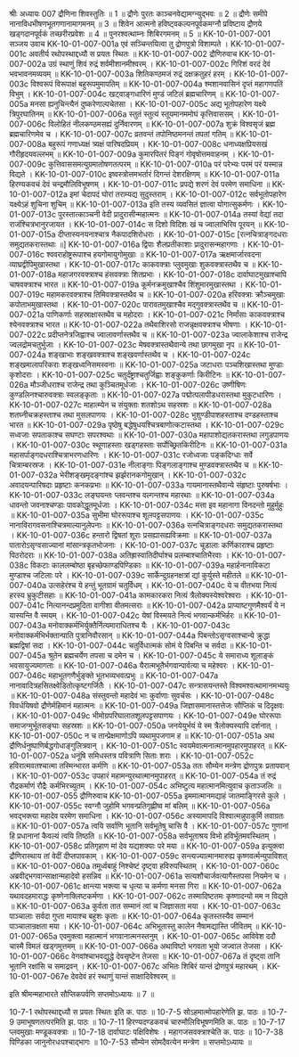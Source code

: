 श्रीः
अध्यायः 007
द्रौणिना शिवस्तुतिः ॥ 1 ॥ द्रौणेः पुरतः काञ्चनवेद्यामग्न्युद्भवः ॥ 2 ॥ द्रौणेः समीपे नानाविधभीषणभूतगणानामागमनम् ॥ 3 ॥ शिवेन आत्मनो हविष्ट्वकल्पनपूर्वकमग्नौ प्रविष्टाय द्रौणये खड्गदानपूर्वकं तच्छरीरप्रवेशः ॥ 4 ॥ पुनरश्वत्थाम्नः शिबिरगमनम् ॥ 5 ॥
KK-10-01-007-001	सञ्जय उवाच 
KK-10-01-007-001a	एवं सञ्चिन्तयित्वा तु द्रोणपुत्रो विशाम्पते ।
KK-10-01-007-001c	अवतीर्य रथोपस्थाद्दध्यौ स प्रयतः स्थितः ॥
KK-10-01-007-002	द्रौणिरुवाच 
KK-10-01-007-002a	उग्रं स्थाणुं शिवं रुद्रं शर्वमीशानमीश्वरम् ।
KK-10-01-007-002c	गिरिशं वरदं देवं भवभावनमव्ययम् ॥
KK-10-01-007-003a	शितिकण्ठमजं रुद्रं दक्षक्रतुहरं हरम् ।
KK-10-01-007-003c	विश्वरूपं विरूपाक्षं बहुरूपमुमापतिम् ॥
KK-10-01-007-004a	श्मशानवासिनं दृप्तं महागणपतिं विभुम् ।
KK-10-01-007-004c	खट्वाङ्गधारिणं मुण्डं जटिलं ब्रह्मचारिणम् ॥
KK-10-01-007-005a	मनसा ह्यनुचिन्त्यैनं दुष्करेणाल्पचेतसा ।
KK-10-01-007-005c	अद्य भूतोपहारेण यक्ष्ये त्रिपुरघातिनम् ॥
KK-10-01-007-006a	स्तुतं स्तुत्यं स्तूयमानममोघं कृत्तिवाससम् ।
KK-10-01-007-006c	विलोहितं नीलकण्ठमसह्यं दुर्निवारणम् ॥
KK-10-01-007-007a	शुक्रं विश्वसृजं ब्रह्म ब्रह्मचारिणमेव च ।
KK-10-01-007-007c	व्रतवन्तं तपोनिष्ठमनन्तं तपतां गतिम् ॥
KK-10-01-007-008a	बहुरूपं गणाध्यक्षं त्र्यक्षं पारिषदप्रियम् ।
KK-10-01-007-008c	धनाध्यक्षप्रियसखं गौरीहृदयवल्लभम् ॥
KK-10-01-007-009a	कुमारपितरं पिङ्गं गोवृषोत्तमवाहनम् ।
KK-10-01-007-009c	कुत्तिवाससमत्युग्रमातोषणतत्परम् ॥
KK-10-01-007-010a	परं परेभ्यः परमं परं यस्मान्न विद्यते ।
KK-10-01-007-010c	इष्वस्त्रोत्तमभर्तारं दिगन्तं देशरक्षिणम् ॥
KK-10-01-007-011a	हिरण्यकवचं देवं चन्द्रमौलिविभूषणम् ।
KK-10-01-007-011c	प्रपद्ये शरणं देवं परमेण समाधिना ॥
KK-10-01-007-012a	इमां चेदापदं घोरां तराम्यद्य सुदुस्तराम् ।
KK-10-01-007-012c	सर्वभूतोपहारेण यक्ष्येऽहं शुचिना शुचिम् ॥
KK-10-01-007-013a	इति तस्य व्यवसितं ज्ञात्वा योगात्सुकर्मणः ।
KK-10-01-007-013c	पुरस्तात्काञ्चनी वेदी प्रादुरासीन्महात्मनः ॥
KK-10-01-007-014a	तस्यां वेद्यां तदा राजंश्चित्रभानुरजायत ।
KK-10-01-007-014c	स दिशो विदिशः खं च ज्वालाभिरिव पूरयन् ॥
KK-10-01-007-015a	दीप्तास्यनयनाश्चात्र नैकपादशिरोधराः ।
KK-10-01-007-015c	[रत्नचित्राङ्गदधराः समुद्यतकरास्तथाः ॥]
KK-10-01-007-016a	द्विपाः शैलप्रतीकाशाः प्रादुरासन्महागणाः ।
KK-10-01-007-016c	श्ववराहोष्ट्ररूपाश्च हयगोमायुगोमुखाः ॥
KK-10-01-007-017a	ऋक्षमार्जारवदना व्याघ्रद्वीपिमुखास्तथा ।
KK-10-01-007-017c	काकवक्त्राः प्लुवमुखाः शुकवक्त्रास्तथैव च ॥
KK-10-01-007-018a	महाजगरवक्त्राश्च हंसवक्त्राः शितप्रभाः ।
KK-10-01-007-018c	दार्वाघाटमुखाश्चापि चाषवक्त्राश्च भारत ॥
KK-10-01-007-019a	कूर्मनक्रमुखाश्चैव शिंशुमारमुखास्तथा ।
KK-10-01-007-019c	महामकरवक्त्राश्च तिमिवक्त्रास्तथैव च ॥
KK-10-01-007-020a	हरिवक्त्राः क्रौञ्चमुखाः कपोताभमुखास्तथा ।
KK-10-01-007-020c	पारावतमुखाश्चैव मद्गुवक्त्रास्तथैव च ॥
KK-10-01-007-021a	पाणिकर्णाः सहस्राक्षास्तथैव च महोदराः ।
KK-10-01-007-021c	निर्मांसाः काकवक्त्राश्च श्येनवक्त्राश्च भारत ॥
KK-10-01-007-022a	तथैवाशिरसो राजन्नृक्षवक्त्राश्च भीषणाः ।
KK-10-01-007-022c	प्रदीप्तनेत्रजिह्वाश्च ज्वालावर्णास्तथैव च ॥
KK-10-01-007-023a	ज्वालाकेशाश्च राजेन्द्र ज्वलद्रोमचतुर्भुजाः ।
KK-10-01-007-023c	मेषवक्त्रास्तथैवान्ये तथा छागमुखा नृप ॥
KK-10-01-007-024a	शङ्खाभाः शङ्खवक्त्राश्च शङ्खवर्णास्तथैव च ।
KK-10-01-007-024c	शङ्खमालापरिकराः शङ्खध्वनिसमस्वनाः ॥
KK-10-01-007-025a	जटाधराः पञ्चशिखास्तथा मुण्डाः कृशोदराः ।
KK-10-01-007-025c	चतुर्दंष्ट्राश्चतुर्जिह्वाः शङ्कुकर्णाः किरीटिनः ॥
KK-10-01-007-026a	मौञ्जीधराश्च राजेन्द्र तथा कुञ्चितमूर्धजाः ।
KK-10-01-007-026c	उष्णीषिणः कुण्डलिनश्चारुवक्त्राः स्वलङ्कृताः ॥
KK-10-01-007-027a	पद्मोत्पलापीडधरास्तथा मुकुटधारिणः ।
KK-10-01-007-027c	माहात्म्येन च संयुक्ताः शतशोऽथ सहस्रशः ॥
KK-10-01-007-028a	शतघ्नीचक्रहस्ताश्च तथा मुसलपाणयः ।
KK-10-01-007-028c	भुशुण्डीपाशहस्ताश्च दण्डहस्ताश्च भारत ॥
KK-10-01-007-029a	पृष्ठेषु बद्धेषुधयश्चित्रबाणोत्कटास्तथा ।
KK-10-01-007-029c	सध्वजाः सपताकाश्च सघण्टाः सपरश्वथाः ॥
KK-10-01-007-030a	महापाशोद्यतकरास्तथा लगुडपाणयः ।
KK-10-01-007-030c	स्थूणाहस्ताः खड्गहस्ताः सर्पोच्छ्रितकिरीटिनः ॥
KK-10-01-007-031a	महासर्पाङ्गदधराश्चित्राभरणधारिणः ।
KK-10-01-007-031c	रजोध्वजाः पङ्कदिग्धाः सर्वे चित्राम्बरस्रजः ।
KK-10-01-007-031e	नीलाङ्गाः पिङ्गलाङ्गाश्च मुण्डवक्त्रास्तथैव च ॥
KK-10-01-007-032a	भेरीशङ्खमृदङ्गांश्च झर्झरानकगोमुखान् ।
KK-10-01-007-032c	अवादयन्पारिषदाः प्रहृष्टाः कनकप्रभाः ॥
KK-10-01-007-033a	गायमानास्तथैवान्ये संहृष्टाः पुरुषर्षभाः ।
KK-10-01-007-033c	लङ्घयन्तः प्लवन्तश्च वल्गन्तश्च महारथाः ॥
KK-10-01-007-034a	धावन्तो जवनाश्चण्डाः पावकोद्धूतमूर्धजाः ।
KK-10-01-007-034c	मत्ता इव महानागा विनदन्तो मुहुर्मुहुः ॥
KK-10-01-007-035a	सुभीमा घोररूपाश्च शूलपट्टसपाणयः ।
KK-10-01-007-035c	नानाविरागवसनाश्चित्रमाल्यानुलेपनाः ॥
KK-10-01-007-036a	रत्नचित्राङ्गदधराः समुद्यतकरास्तथा ।
KK-10-01-007-036c	हन्तारो द्विषतां शूराः प्रसह्यासह्यविक्रमाः ॥
KK-10-01-007-037a	पातारोऽसृग्वसाज्यानां मांसान्त्रकृतभोजनाः ।
KK-10-01-007-037c	चूडालाः कर्णिकाराश्च प्रहृष्टाः पिठरोदराः ॥
KK-10-01-007-038a	अतिह्रास्वातिदीर्घाश्च प्रलम्बाश्चातिभैरवाः ।
KK-10-01-007-038c	विकटाः काललम्बोष्ठा बृहच्छेफाण्डपिण्डिकाः ॥
KK-10-01-007-039a	महार्हनानाविकटा मुण्डाश्च जटिलाः परे ।
KK-10-01-007-039c	सार्केन्दुग्रहनक्षत्रां द्यां कुर्युस्ते महीतले ॥
KK-10-01-007-040a	उत्सहेरंश्च ये हन्तुं भूतग्रामं चतुर्विधम् ।
KK-10-01-007-040c	ये च वीतभया नित्यं हरस्य भ्रुकुटीसहाः ॥
KK-10-01-007-041a	कामकारकरा नित्यं त्रैलोक्यस्येश्वरेश्वराः ।
KK-10-01-007-041c	नित्यानन्दप्रमुदिता वागीशा वीतमत्सराः ॥
KK-10-01-007-042a	प्राप्याष्टगुणमैश्वर्यं ये न यास्यन्ति वै स्मयम् ।
KK-10-01-007-042c	येषां विस्मयते नित्यं भगवान्कर्मभिर्हरः ॥
KK-10-01-007-043a	मनोवाक्कर्मभिर्युक्तैर्नित्यमाराधितश्च यैः ।
KK-10-01-007-043c	मनोवाक्कर्मभिर्भक्तान्पाति पुत्रानिवौरसान् ॥
KK-10-01-007-044a	पिबन्तोऽसृग्वसाश्चान्ये क्रुद्धा ब्रह्मद्विषां सदा ।
KK-10-01-007-044c	चतुर्विधात्मकं सोमं ये पिबन्ति च सर्वदा ॥
KK-10-01-007-045a	श्रुतेन ब्रह्मचर्येण तपसा च दमेन च ।
KK-10-01-007-045c	ये समाराध्य शूलाङ्कं भवसायुज्यमागताः ॥
KK-10-01-007-046a	यैरात्मभूतैर्भगवान्पार्वत्या च महेश्वरः ।
KK-10-01-007-046c	महाभूतगणैर्भुङ्क्ते भूतभव्यभवत्प्रभुः ॥
KK-10-01-007-047a	नानावादित्रहसितक्ष्वेडितोत्कृष्टगर्जितैः ।
KK-10-01-007-047c	सन्त्रासयन्तस्ते विश्वमश्वत्थामानमभ्ययुः ॥
KK-10-01-007-048a	संस्तुवन्तो महादेवं भाः कुर्वाणाः सुवर्चसः ।
KK-10-01-007-048c	विवर्धयिषवो द्रौणेर्महिमानं महात्मनः ॥
KK-10-01-007-049a	जिज्ञासमानास्तत्तेजः सौप्तिकं च दिदृक्षवः ।
KK-10-01-007-049c	भीमोग्रपरिघालातशूलपट्टसपाणयः ।
KK-10-01-007-049e	घोररूपाः समाजग्मुर्भूतसङ्घाः सहस्रशः ॥
KK-10-01-007-050a	जनयेयुर्भयं ये स्म त्रैलोक्यस्यापि दर्शनात् ।
KK-10-01-007-050c	न च तान्प्रेक्षमाणोऽपि व्यथामुपजगाम ह ॥
KK-10-01-007-051a	अथ द्रौणिर्धनुष्पाणिर्बद्धगोधाङ्गुलित्रवान् ।
KK-10-01-007-051c	स्वयमेवात्मनात्मानमुपहारमुपाहरत् ॥
KK-10-01-007-052a	धनूंषि समिधस्तत्र पवित्राणि सिताः शराः ।
KK-10-01-007-052c	हविरात्मवतश्चात्मा तस्मिन्भारत कर्मणि ॥
KK-10-01-007-053a	ततः सौम्येन मन्त्रेण द्रोणपुत्रः प्रतापवान् ।
KK-10-01-007-053c	उपहारं महामन्युरथात्मानमुपाहरत् ॥
KK-10-01-007-054a	तं रुद्रं रौद्रकर्माणं रौद्रैः कर्मभिरच्युतम् ।
KK-10-01-007-054c	अभिष्टुत्य महात्मानमित्युवाच कृताञ्जलिः ॥
KK-10-01-007-055	द्रौणिरुवाच 
KK-10-01-007-055a	इममात्मानमद्याहं जातमाङ्गिरसे कुले ।
KK-10-01-007-055c	स्वग्नौ जुहोमि भगवन्प्रतिगृह्णीष्व मां बलिम् ॥
KK-10-01-007-056a	भवद्भक्त्या महादेव परमेण समाधिना ।
KK-10-01-007-056c	अस्यामापदि विश्वात्मन्नुपाकुर्मि तवाग्रतः ॥
KK-10-01-007-057a	त्वयि सर्वाणि भूतानि सर्वभूतेषु चासि वै ।
KK-10-01-007-057c	गुणानां हि प्रधानानां कैवल्यं त्वयि तिष्ठति ॥
KK-10-01-007-058a	सर्वभूताश्रय विभो हविर्भूतमवस्थितम् ।
KK-10-01-007-058c	प्रतिगृहाण मां देव यद्यशक्याः परे मया ॥
KK-10-01-007-059a	इत्युक्त्वा द्रौणिरास्थाय तां वेदीं दीप्तपावकाम् ।
KK-10-01-007-059c	सन्त्यज्यात्मानमारुह्य कृष्णवर्त्मन्युपाविशत् ॥
KK-10-01-007-060a	तमूर्ध्वबाहुं निश्चेष्टं दृष्ट्वा हविरुपस्थितम् ।
KK-10-01-007-060c	अब्रवीद्भगवान्साक्षान्महादेवो हसन्निव ॥
KK-10-01-007-061a	सत्यशौचार्जवत्यागैस्तपसा नियमेन च ।
KK-10-01-007-061c	क्षान्त्या भक्त्या च धृत्या च कर्मणा मनसा गिरा ॥
KK-10-01-007-062a	यथावदहमाराद्धः कृष्णेनाक्लिष्टकर्मणा ।
KK-10-01-007-062c	तस्मादिष्टतमः कृष्णादन्यो मम न विद्यते ॥
KK-10-01-007-063a	कुर्वता तात सम्मानं त्वां च जिज्ञासता मया ।
KK-10-01-007-063c	पाञ्चालाः सर्वदा गुप्ता मायाश्च बहुशः कृताः ॥
KK-10-01-007-064a	कृतस्तस्यैव सम्मानं पाञ्चालान्रक्षता मया ।
KK-10-01-007-064c	अभिभूतास्तु कालेन नैषामद्यास्ति जीवितम् ॥
KK-10-01-007-065a	एवमुक्त्वा महात्मानं भगवानात्मनस्तनुम् ।
KK-10-01-007-065c	आविवेश ददौ चास्मै विमलं खड्गमुत्तमम् ॥
KK-10-01-007-066a	अथाविष्टो भगवता भूयो जज्वाल तेजसा ।
KK-10-01-007-066c	वेगवांश्चाभवद्युद्धे देवसृष्टेन तेजसा ॥
KK-10-01-007-067a	तं दृष्ट्वा तानि भूतानि रक्षांसि च समाद्रवन् ।
KK-10-01-007-067c	अभितः शिबिरं यान्तं द्रोणपुत्रं महारथम् ।
KK-10-01-007-067e	देवदेवं हरं स्थाणुं यान्तं साक्षादिवेश्वरम् ॥ 

इति श्रीमन्महाभारते सौप्तिकपर्वणि सप्तमोऽध्यायः ॥ 7 ॥

10-7-1 रथोपस्थाद्दध्यौ स प्रयतः स्थितः इति क. पाठः ॥ 10-7-5 सोऽहमात्मोपहारेणेति झ. पाठः ॥ 10-7-9 उमाभूषणतत्परमिति झ. पाठः ॥ 10-7-11 हिरण्यदण्डकवचं चारुमौलिविभूषणमिति क. पाठः ॥ 10-7-17 प्लवमुखाः मण्डूकवक्त्राः ॥ 10-7-18 दार्वाघाटः पक्षिविशेषः । महागजसवक्त्राश्चेति क. पाठः ॥ 10-7-38 पिण्डिका जानुनोरधःपश्चाद्भागः ॥ 10-7-53 सौम्येन सोमदैवत्येन मन्त्रेण ॥ सप्तमोऽध्यायः ॥

